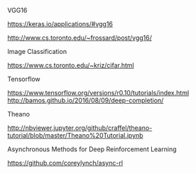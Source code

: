VGG16

https://keras.io/applications/#vgg16

http://www.cs.toronto.edu/~frossard/post/vgg16/

Image Classification

https://www.cs.toronto.edu/~kriz/cifar.html

Tensorflow

https://www.tensorflow.org/versions/r0.10/tutorials/index.html
http://bamos.github.io/2016/08/09/deep-completion/

Theano

http://nbviewer.jupyter.org/github/craffel/theano-tutorial/blob/master/Theano%20Tutorial.ipynb

Asynchronous Methods for Deep Reinforcement Learning

https://github.com/coreylynch/async-rl



